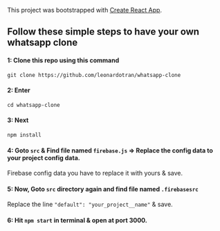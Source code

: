 This project was bootstrapped with [Create React App](https://github.com/facebook/create-react-app).

## Follow these simple steps to have your own whatsapp clone

#### 1: Clone this repo using this command 
`git clone https://github.com/leonardotran/whatsapp-clone`

#### 2: Enter 
`cd whatsapp-clone`

#### 3: Next
`npm install`

#### 4: Goto `src` & Find file named `firebase.js` => Replace the config data to your project config data.

Firebase config data you have to replace it with yours & save.

#### 5: Now, Goto `src` directory again and find file named `.firebasesrc`

Replace the line `"default": "your_project__name"` & save.

#### 6: Hit `npm start` in terminal & open at port 3000.

